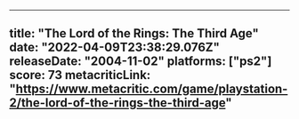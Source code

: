 
---
title: "The Lord of the Rings: The Third Age"
date: "2022-04-09T23:38:29.076Z"
releaseDate: "2004-11-02"
platforms: ["ps2"]
score: 73
metacriticLink: "https://www.metacritic.com/game/playstation-2/the-lord-of-the-rings-the-third-age"
---
